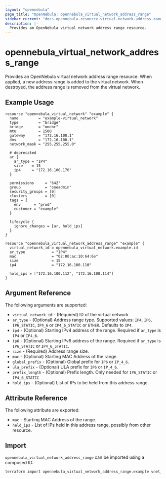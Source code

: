```yaml
---
layout: "opennebula"
page_title: "OpenNebula: opennebula_virtual_network_address_range"
sidebar_current: "docs-opennebula-resource-virtual-network-address-range"
description: |-
  Provides an OpenNebula virtual network address range resource.
---
```


# opennebula_virtual_network_address_range

Provides an OpenNebula virtual network address range resource. When applied, a new address range is added to the virtual network. When destroyed, the address range is removed from the virtual network.

## Example Usage

```hcl
resource "opennebula_virtual_network" "example" {
  name         = "example-virtual_network"
  type         = "bridge"
  bridge       = "onebr"
  mtu          = 1500
  gateway      = "172.16.100.1"
  dns          = "172.16.100.1"
  network_mask = "255.255.255.0"

  # deprecated
  ar {
    ar_type = "IP4"
    size    = 15
    ip4     = "172.16.100.170"
  }

  permissions     = "642"
  group           = "oneadmin"
  security_groups = [0]
  clusters        = [0]
  tags = {
    env      = "prod"
    customer = "example"
  }

  lifecycle {
    ignore_changes = [ar, hold_ips]
  }
}

resource "opennebula_virtual_network_address_range" "example" {
  virtual_network_id = opennebula_virtual_network.example.id
  ar_type            = "IP4"
  mac                = "02:00:ac:10:64:6e"
  size               = 15
  ip4                = "172.16.100.110"

  hold_ips = ["172.16.100.112", "172.16.100.114"]
}
```

## Argument Reference

The following arguments are supported:

* `virtual_network_id` - (Required) ID of the virtual network
* `ar_type` - (Optional) Address range type. Supported values: `IP4`, `IP6`, `IP6_STATIC`, `IP4_6` or `IP4_6_STATIC` or `ETHER`. Defaults to `IP4`.
* `ip4` - (Optional) Starting IPv4 address of the range. Required if `ar_type` is `IP4` or `IP4_6`.
* `ip6` - (Optional) Starting IPv6 address of the range. Required if `ar_type` is `IP6_STATIC` or `IP4_6_STATIC`.
* `size` - (Required) Address range size.
* `mac` - (Optional) Starting MAC Address of the range.
* `global_prefix` - (Optional) Global prefix for `IP6` or `IP_4_6`.
* `ula_prefix` - (Optional) ULA prefix for `IP6` or `IP_4_6`.
* `prefix_length` - (Optional) Prefix length. Only needed for `IP6_STATIC` or `IP4_6_STATIC`
* `hold_ips` - (Optional) List of IPs to be held from this address range.

## Attribute Reference

The following attribute are exported:

* `mac` - Starting MAC Address of the range.
* `held_ips` - List of IPs held in this address range, possibly from other resource.

## Import

`opennebula_virtual_network_address_range` can be imported using a composed ID:

```sh
terraform import opennebula_virtual_network_address_range.example vnet_id:ar_id
```
